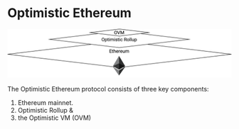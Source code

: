 # Optimistic Ethereum

![Optimistic Ethereum Protocol Stack](../.gitbook/assets/untitled-diagram-4.png)

The Optimistic Ethereum protocol consists of three key components:

1. Ethereum mainnet.
2. Optimistic Rollup &
3. the Optimistic VM \(OVM\)



